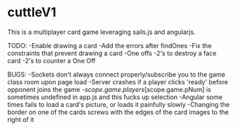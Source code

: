 # cuttleV1

This is a multiplayer card game leveraging sails.js and angularjs.

TODO:
-Enable drawing a card
	-Add the errors after findOnes
	-Fix the constraints that prevent drawing a card
-One offs
	-2's to destroy a face card
	-2's to counter a One Off

BUGS:
-Sockets don't always connect properly/subscribe you to the game class room upon page load
-Server crashes if a player clicks 'ready' before opponent joins the game
-$scope.game.players[$scope.game.pNum] is sometimes undefined in app.js and this fucks up selection
-Angular some times fails to load a card's picture, or loads it painfully slowly
-Changing the border on one of the cards screws with the edges of the card images to the right of it